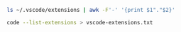 ```bash
ls ~/.vscode/extensions | awk -F'-' '{print $1"."$2}'
```

```bash
code --list-extensions > vscode-extensions.txt
```
